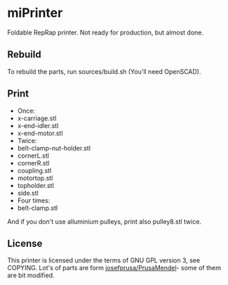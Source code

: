 miPrinter
=========

Foldable RepRap printer. Not ready for production, but almost done.

Rebuild
-------

To rebuild the parts, run sources/build.sh (You'll need OpenSCAD).

Print
-----

* Once:
 * x-carriage.stl
 * x-end-idler.stl
 * x-end-motor.stl
* Twice:
 * belt-clamp-nut-holder.stl
 * cornerL.stl
 * cornerR.stl
 * coupling.stl
 * motortop.stl
 * topholder.stl
 * side.stl
* Four times:
 * belt-clamp.stl

And if you don't use alluminium pulleys, print also  pulley8.stl twice.

License
-------

This printer is licensed under the terms of GNU GPL version 3, see COPYING. Lot's of parts are form [josefprusa/PrusaMendel](https://github.com/josefprusa/PrusaMendel)- some of them are bit modified.
